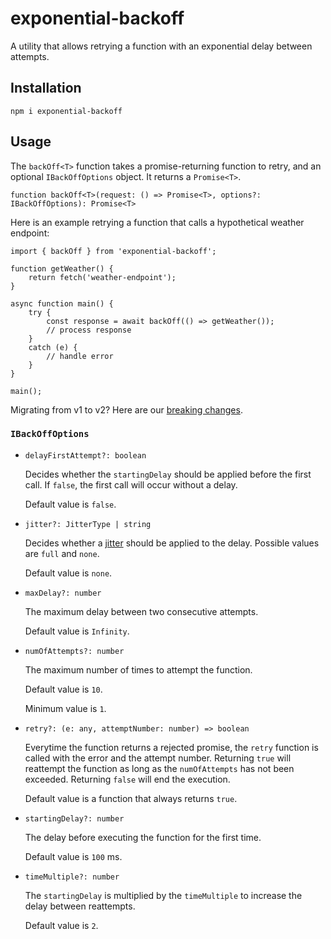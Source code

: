 # exponential-backoff

A utility that allows retrying a function with an exponential delay between attempts.

## Installation

```
npm i exponential-backoff
```

## Usage

The `backOff<T>` function takes a promise-returning function to retry, and an optional `IBackOffOptions` object. It returns a `Promise<T>`.

```
function backOff<T>(request: () => Promise<T>, options?: IBackOffOptions): Promise<T>
```

Here is an example retrying a function that calls a hypothetical weather endpoint:

```
import { backOff } from 'exponential-backoff';

function getWeather() {
    return fetch('weather-endpoint');
}

async function main() {
    try {
        const response = await backOff(() => getWeather());
        // process response
    }
    catch (e) {
        // handle error
    }
}

main();
```

Migrating from v1 to v2? Here are our [breaking changes](https://github.com/coveo/exponential-backoff/tree/master/doc/v1-to-v2-migration.md).

### `IBackOffOptions`

- `delayFirstAttempt?: boolean`

  Decides whether the `startingDelay` should be applied before the first call. If `false`, the first call will occur without a delay.

  Default value is `false`.

- `jitter?: JitterType | string`

  Decides whether a [jitter](https://aws.amazon.com/blogs/architecture/exponential-backoff-and-jitter/) should be applied to the delay. Possible values are `full` and `none`.

  Default value is `none`.

- `maxDelay?: number`

  The maximum delay between two consecutive attempts.

  Default value is `Infinity`.

- `numOfAttempts?: number`

  The maximum number of times to attempt the function.

  Default value is `10`.

  Minimum value is `1`.

- `retry?: (e: any, attemptNumber: number) => boolean`

  Everytime the function returns a rejected promise, the `retry` function is called with the error and the attempt number. Returning `true` will reattempt the function as long as the `numOfAttempts` has not been exceeded. Returning `false` will end the execution.

  Default value is a function that always returns `true`.

- `startingDelay?: number`

  The delay before executing the function for the first time.

  Default value is `100` ms.

- `timeMultiple?: number`

  The `startingDelay` is multiplied by the `timeMultiple` to increase the delay between reattempts.

  Default value is `2`.
